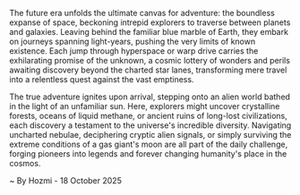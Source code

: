 
The future era unfolds the ultimate canvas for adventure: the boundless expanse of space, beckoning intrepid explorers to traverse between planets and galaxies. Leaving behind the familiar blue marble of Earth, they embark on journeys spanning light-years, pushing the very limits of known existence. Each jump through hyperspace or warp drive carries the exhilarating promise of the unknown, a cosmic lottery of wonders and perils awaiting discovery beyond the charted star lanes, transforming mere travel into a relentless quest against the vast emptiness.

The true adventure ignites upon arrival, stepping onto an alien world bathed in the light of an unfamiliar sun. Here, explorers might uncover crystalline forests, oceans of liquid methane, or ancient ruins of long-lost civilizations, each discovery a testament to the universe's incredible diversity. Navigating uncharted nebulae, deciphering cryptic alien signals, or simply surviving the extreme conditions of a gas giant's moon are all part of the daily challenge, forging pioneers into legends and forever changing humanity's place in the cosmos.

~ By Hozmi - 18 October 2025
